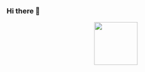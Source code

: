 ### Hi there 👋

<div id="header" align="center">
<img src="https://media.giphy.com/media/v1.Y2lkPTc5MGI3NjExZzVybWgwanFtaHloeGJreHVnZWthbm95Z3pybHFxdHhoZGdvcTBkMyZlcD12MV9pbnRlcm5hbF9naWZfYnlfaWQmY3Q9Zw/nzCDqg3pNqg7K/giphy.gif" width="100"/>
</div>

